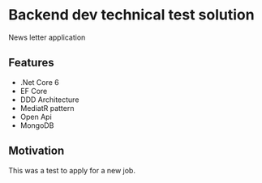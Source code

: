 # Backend dev technical test solution

News letter application

## Features

- .Net Core 6
- EF Core
- DDD Architecture
- MediatR pattern
- Open Api
- MongoDB

## Motivation

This was a test to apply for a new job.